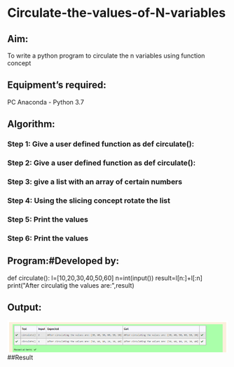 # Circulate-the-values-of-N-variables
## Aim:
To write a python program to circulate the n variables using function concept
## Equipment’s required:
PC
Anaconda - Python 3.7
## Algorithm: 
### Step 1: Give a user defined function as def circulate():
### Step 2: Give a user defined function as def circulate():
### Step 3: give a list with an array of certain numbers
### Step 4: Using the slicing concept rotate the list
### Step 5: Print the values
### Step 6: Print the values
## Program:#Developed by: 
def circulate():
   l=[10,20,30,40,50,60]
   n=int(input())
   result=l[n:]+l[:n]
   print("After circulatig the values are:",result)
   
## Output:
![OUTPUT](./ss.png)
##Result
